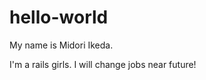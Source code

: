 hello-world
===========

My name is Midori Ikeda.

I'm a rails girls. I will change jobs near future!
